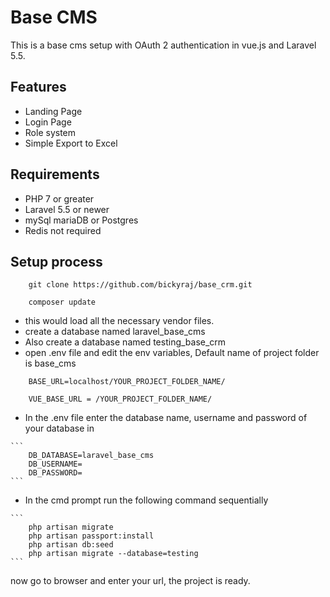 # Base CMS
This is a base cms setup with OAuth 2 authentication in vue.js and Laravel 5.5.

## Features
<ul>
	<li>Landing Page</li>
	<li>Login Page</li>
	<li>Role system</li>
	<li>Simple Export to Excel</li>
</ul>

	

## Requirements

<ul>
	<li>PHP 7 or greater</li>
	<li>Laravel 5.5 or newer</li>
	<li>mySql mariaDB or Postgres</li>
	<li>Redis not required</li>
</ul>

## Setup process
```
	git clone https://github.com/bickyraj/base_crm.git
```
```
	composer update
```
<ul>
<li>this would load all the necessary vendor files.</li>
<li>create a database named laravel_base_cms</li>
<li>Also create a database named testing_base_crm</li>
<li>open .env file  and edit the env variables, Default name of project folder is base_cms</li>
</ul>

```
	BASE_URL=localhost/YOUR_PROJECT_FOLDER_NAME/
```

```
	VUE_BASE_URL = /YOUR_PROJECT_FOLDER_NAME/
```
<ul>
	<li>In the .env file enter the database name, username and password of your database in</li>
</ul>

	```
		DB_DATABASE=laravel_base_cms
		DB_USERNAME=
		DB_PASSWORD=
	```

<ul>
	<li>In the cmd prompt run the following command sequentially</li>
</ul>

	```
		php artisan migrate
		php artisan passport:install
		php artisan db:seed
		php artisan migrate --database=testing
	```

now go to browser and enter your url, the project is ready.
